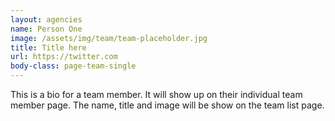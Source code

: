```yaml
---
layout: agencies
name: Person One
image: /assets/img/team/team-placeholder.jpg
title: Title here
url: https://twitter.com
body-class: page-team-single
---
```

This is a bio for a team member. It will show up on their individual team member page. The name, title and image will be show on the team list page.

